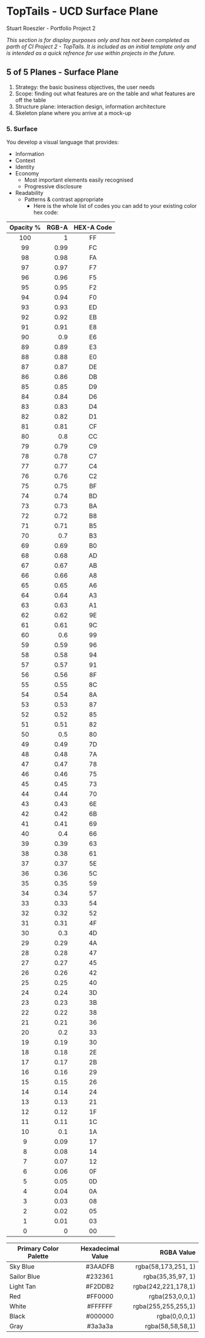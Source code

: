 # TopTails - UCD Surface Plane
Stuart Roeszler - Portfolio Project 2

_This section is for display purposes only and has not been completed as parth of CI Project 2 - TopTails. It is included as an initial template only and is intended as a quick refrence for use within projects in the future._

## 5 of 5 Planes - Surface Plane

1. Strategy: the basic business objectives, the user needs
2. Scope: finding out what features are on the table and what features are off the table
3. Structure plane: interaction design, information architecture
4. Skeleton plane where you arrive at a mock-up

### 5. Surface

You develop a visual language that provides:
- Information
- Context
- Identity
- Economy
  - Most important elements easily recognised
  - Progressive disclosure
- Readability 
  - Patterns & contrast appropriate
    - Here is the whole list of codes you can add to your existing color hex code: 

| Opacity % | RGB-A | HEX-A Code | 
| :-: | -: | :-: |
100 | 1 | FF
99  | 0.99 | FC
98 | 0.98 | FA
97 | 0.97 | F7
96 | 0.96 | F5
95 | 0.95 | F2
94 | 0.94 | F0
93 | 0.93 | ED
92 | 0.92 | EB
91 | 0.91 | E8
90 | 0.9  | E6
89 | 0.89 | E3
88 | 0.88 | E0
87 | 0.87 | DE
86 | 0.86 | DB
85 | 0.85 | D9
84 | 0.84 | D6
83 | 0.83 | D4
82 | 0.82 | D1
81 | 0.81 | CF
80 | 0.8  | CC
79 | 0.79 | C9
78 | 0.78 | C7
77 | 0.77 | C4
76 | 0.76 | C2
75 | 0.75 | BF
74 | 0.74 | BD
73 | 0.73 | BA
72 | 0.72 | B8
71 | 0.71 | B5
70 | 0.7 | B3
69 | 0.69 | B0
68 | 0.68 | AD
67 | 0.67 | AB
66 | 0.66 | A8
65 | 0.65 | A6
64 | 0.64 | A3
63 | 0.63 | A1
62 | 0.62 | 9E
61 | 0.61 | 9C
60 | 0.6 | 99
59 | 0.59 | 96
58 | 0.58 | 94
57 | 0.57 | 91
56 | 0.56 | 8F
55 | 0.55 | 8C
54 | 0.54 | 8A
53 | 0.53 | 87
52 | 0.52 | 85
51 | 0.51 | 82
50 | 0.5  | 80
49 | 0.49 | 7D
48 | 0.48 | 7A
47 | 0.47 | 78
46 | 0.46 | 75
45 | 0.45 | 73
44 | 0.44 | 70
43 | 0.43 | 6E
42 | 0.42 | 6B
41 | 0.41 | 69
40 | 0.4  | 66
39 | 0.39 | 63
38 | 0.38 | 61
37 | 0.37 | 5E
36 | 0.36 | 5C
35 | 0.35 | 59
34 | 0.34 | 57
33 | 0.33 | 54
32 | 0.32 | 52
31 | 0.31 | 4F
30 | 0.3  | 4D
29 | 0.29 | 4A
28 | 0.28 | 47
27 | 0.27 | 45
26 | 0.26 | 42
25 | 0.25 | 40
24 | 0.24 | 3D
23 | 0.23 | 3B
22 | 0.22 | 38
21 | 0.21 | 36
20 | 0.2 | 33
19 | 0.19 | 30
18 | 0.18 | 2E
17 | 0.17 | 2B
16 | 0.16 | 29
15 | 0.15 | 26
14 | 0.14 | 24
13 | 0.13 | 21
12 | 0.12 | 1F
11 | 0.11 | 1C
10 | 0.1 | 1A
9  | 0.09 | 17
8  | 0.08 | 14
7  | 0.07 | 12
6  | 0.06 | 0F
5  | 0.05 | 0D
4  | 0.04 | 0A
3  | 0.03 | 08
2  | 0.02 | 05
1  | 0.01 | 03
0  | 0 | 00

| Primary Color Palette | Hexadecimal Value | RGBA Value  |
  | - |:-:| -:|
  | Sky Blue | #3AADFB | rgba(58,173,251, 1) |
  | Sailor Blue | #232361 | rgba(35,35,97, 1) |
  | Light Tan | #F2DDB2 | rgba(242,221,178,1) |
  | Red | #FF0000 | rgba(253,0,0,1) |
  | White | #FFFFFF | rgba(255,255,255,1) |
  | Black | #000000 | rgba(0,0,0,1) |
  | Gray | #3a3a3a | rgba(58,58,58,1) |
